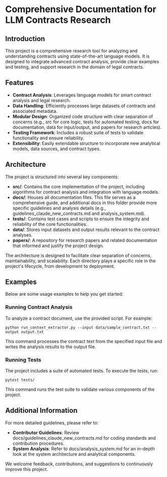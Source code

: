 # Comprehensive Documentation for LLM Contracts Research

## Introduction

This project is a comprehensive research tool for analyzing and understanding contracts using state-of-the-art language models. It is designed to integrate advanced contract analysis, provide clear examples and testing, and support research in the domain of legal contracts.

## Features

- **Contract Analysis**: Leverages language models for smart contract analysis and legal research.
- **Data Handling**: Efficiently processes large datasets of contracts and associated metadata.
- **Modular Design**: Organized code structure with clear separation of concerns (e.g., src for core logic, tests for automated testing, docs for documentation, data for input/output, and papers for research articles).
- **Testing Framework**: Includes a robust suite of tests to validate functionality and ensure reliability.
- **Extensibility**: Easily extendable structure to incorporate new analytical models, data sources, and contract types.

## Architecture

The project is structured into several key components:

- **src/**: Contains the core implementation of the project, including algorithms for contract analysis and integration with language models.
- **docs/**: Houses all documentation files. This file serves as a comprehensive guide, and additional docs in this folder provide more specific guidelines and analysis details (e.g., guidelines_claude_new_contracts.md and analysis_system.md).
- **tests/**: Contains test cases and scripts to ensure the integrity and reliability of the core functionalities.
- **data/**: Stores input datasets and output results relevant to the contract analyses.
- **papers/**: A repository for research papers and related documentation that informed and justify the project design.

The architecture is designed to facilitate clear separation of concerns, maintainability, and scalability. Each directory plays a specific role in the project's lifecycle, from development to deployment.

## Examples

Below are some usage examples to help you get started:

### Running Contract Analysis

To analyze a contract document, use the provided script. For example:

```
python run_context_extractor.py --input data/sample_contract.txt --output output.txt
```

This command processes the contract text from the specified input file and writes the analysis results to the output file.

### Running Tests

The project includes a suite of automated tests. To execute the tests, run:

```
pytest tests/
```

This command runs the test suite to validate various components of the project.

## Additional Information

For more detailed guidelines, please refer to:
- **Contributor Guidelines**: Review docs/guidelines_claude_new_contracts.md for coding standards and contribution procedures.
- **System Analysis**: Refer to docs/analysis_system.md for an in-depth look at the system architecture and analytical components.

We welcome feedback, contributions, and suggestions to continuously improve this project. 